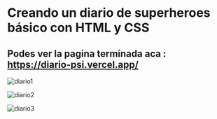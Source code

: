# Creando un diario de superheroes básico con HTML y CSS
## Podes ver la pagina terminada aca : https://diario-psi.vercel.app/

![diario1](https://user-images.githubusercontent.com/84631641/170098857-f359b985-992b-488e-b225-a11546cdbce2.png)

![diario2](https://user-images.githubusercontent.com/84631641/170098893-cb758f8e-8126-46ed-8551-9575019dd60a.png)

![diario3](https://user-images.githubusercontent.com/84631641/170098940-1bbad3f1-3e6f-4ec4-8137-4c3d17aaf9d1.png)
